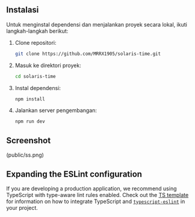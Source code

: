 ## Instalasi

Untuk menginstal dependensi dan menjalankan proyek secara lokal, ikuti langkah-langkah berikut:

1. Clone repositori:
   ```bash
   git clone https://github.com/MRRX1905/solaris-time.git
   ```

2. Masuk ke direktori proyek:
   ```bash
   cd solaris-time
   ```

3. Instal dependensi:
   ```bash
   npm install
   ```

4. Jalankan server pengembangan:
   ```bash
   npm run dev
   ```

## Screenshot

(public/ss.png)

## Expanding the ESLint configuration

If you are developing a production application, we recommend using TypeScript with type-aware lint rules enabled. Check out the [TS template](https://github.com/vitejs/vite/tree/main/packages/create-vite/template-react-ts) for information on how to integrate TypeScript and [`typescript-eslint`](https://typescript-eslint.io) in your project.
